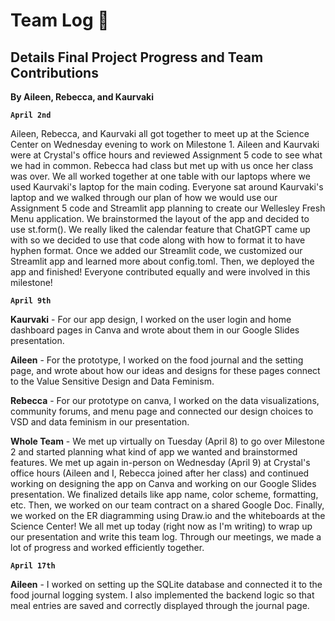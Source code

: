 # Team Log 📝
## Details Final Project Progress and Team Contributions
**By Aileen, Rebecca, and Kaurvaki**

**`April 2nd`**

Aileen, Rebecca, and Kaurvaki all got together to meet up at the Science Center on Wednesday evening to work on Milestone 1. Aileen and Kaurvaki were at Crystal's office hours and reviewed Assignment 5 code to see what we had in common. Rebecca had class but met up with us once her class was over. We all worked together at one table with our laptops where we used Kaurvaki's laptop for the main coding. Everyone sat around Kaurvaki's laptop and we walked through our plan of how we would use our Assignment 5 code and Streamlit app planning to create our Wellesley Fresh Menu application. We brainstormed the layout of the app and decided to use st.form(). We really liked the calendar feature that ChatGPT came up with so we decided to use that code along with how to format it to have hyphen format. Once we added our Streamlit code, we customized our Streamlit app and learned more about config.toml. Then, we deployed the app and finished!
Everyone contributed equally and were involved in this milestone!


**`April 9th`**

**Kaurvaki** - For our app design, I worked on the user login and home dashboard pages in Canva and wrote about them in our Google Slides presentation.

**Aileen** - For the prototype, I worked on the food journal and the setting page, and wrote about how our ideas and designs for these pages connect to the Value Sensitive Design and Data Feminism.

**Rebecca** - For our prototype on canva, I worked on the data visualizations, community forums, and menu page and connected our design choices to VSD and data feminism in our presentation.

**Whole Team** - We met up virtually on Tuesday (April 8) to go over Milestone 2 and started planning what kind of app we wanted and brainstormed features. We met up again in-person on Wednesday (April 9) at Crystal's office hours (Aileen and I, Rebecca joined after her class) and continued working on designing the app on Canva and working on our Google Slides presentation. We finalized details like app name, color scheme, formatting, etc. Then, we worked on our team contract on a shared Google Doc. Finally, we worked on the ER diagramming using Draw.io and the whiteboards at the Science Center! We all met up today (right now as I'm writing) to wrap up our presentation and write this team log. Through our meetings, we made a lot of progress and worked efficiently together.

**`April 17th`**

**Aileen** - I worked on setting up the SQLite database and connected it to the food journal logging system. I also implemented the backend logic so that meal entries are saved and correctly displayed through the journal page.